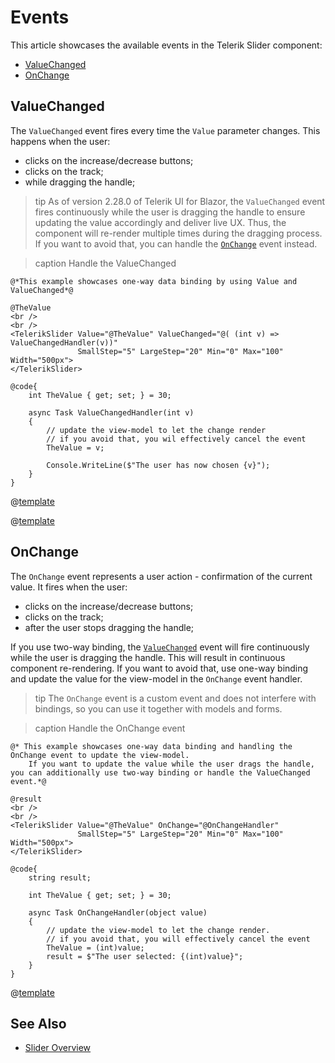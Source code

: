 
# Events

This article showcases the available events in the Telerik Slider component:

* [ValueChanged](#valuechanged)
* [OnChange](#onchange)

## ValueChanged

The `ValueChanged` event fires every time the `Value` parameter changes. This happens when the user:
* clicks on the increase/decrease buttons;
* clicks on the track;
* while dragging the handle;

>tip As of version 2.28.0 of Telerik UI for Blazor, the `ValueChanged` event fires continuously while the user is dragging the handle to ensure updating the value accordingly and deliver live UX. Thus, the component will re-render multiple times during the dragging process. If you want to avoid that, you can handle the [`OnChange`](#onchange) event instead.

>caption Handle the ValueChanged

````RAZOR
@*This example showcases one-way data binding by using Value and ValueChanged*@

@TheValue
<br />
<br />
<TelerikSlider Value="@TheValue" ValueChanged="@( (int v) => ValueChangedHandler(v))"
               SmallStep="5" LargeStep="20" Min="0" Max="100" Width="500px">
</TelerikSlider>

@code{
    int TheValue { get; set; } = 30;

    async Task ValueChangedHandler(int v)
    {
        // update the view-model to let the change render
        // if you avoid that, you wil effectively cancel the event
        TheValue = v;

        Console.WriteLine($"The user has now chosen {v}");
    }
}
````

@[template](/_contentTemplates/common/general-info.md#event-callback-can-be-async)

@[template](/_contentTemplates/common/issues-and-warnings.md#valuechanged-lambda-required)

## OnChange

The `OnChange` event represents a user action - confirmation of the current value. It fires when the user:
* clicks on the increase/decrease buttons;
* clicks on the track;
* after the user stops dragging the handle;

If you use two-way binding, the [`ValueChanged`](#valuechanged) event will fire continuously while the user is dragging the handle. This will result in continuous component re-rendering. If you want to avoid that, use one-way binding and update the value for the view-model in the `OnChange` event handler.

>tip The `OnChange` event is a custom event and does not interfere with bindings, so you can use it together with models and forms.

>caption Handle the OnChange event

````RAZOR
@* This example showcases one-way data binding and handling the OnChange event to update the view-model.
    If you want to update the value while the user drags the handle, you can additionally use two-way binding or handle the ValueChanged event.*@

@result
<br />
<br />
<TelerikSlider Value="@TheValue" OnChange="@OnChangeHandler"
               SmallStep="5" LargeStep="20" Min="0" Max="100" Width="500px">
</TelerikSlider>

@code{
    string result;

    int TheValue { get; set; } = 30;

    async Task OnChangeHandler(object value)
    {
        // update the view-model to let the change render.
        // if you avoid that, you will effectively cancel the event
        TheValue = (int)value;
        result = $"The user selected: {(int)value}";
    }
}
````

@[template](/_contentTemplates/common/general-info.md#event-callback-can-be-async)

## See Also

* [Slider Overview](slug:slider-overview)